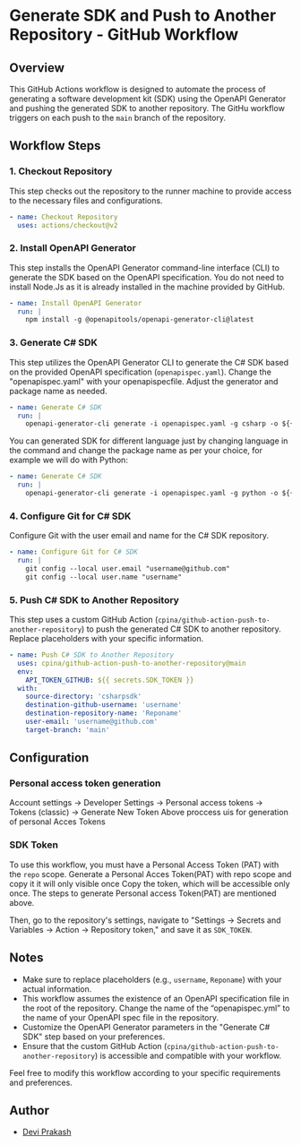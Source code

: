# Generate SDK and Push to Another Repository - GitHub Workflow

## Overview

This GitHub Actions workflow is designed to automate the process of generating a software development kit (SDK) using the OpenAPI Generator and pushing the generated SDK to another repository. The GitHu workflow triggers on each push to the `main` branch of the repository.

## Workflow Steps

### 1. Checkout Repository

This step checks out the repository to the runner machine to provide access to the necessary files and configurations.

```yaml
- name: Checkout Repository
  uses: actions/checkout@v2
```

### 2. Install OpenAPI Generator

This step installs the OpenAPI Generator command-line interface (CLI) to generate the SDK based on the OpenAPI specification. You do not need to install Node.Js as it is already installed in the machine provided by GitHub.

```yaml
- name: Install OpenAPI Generator
  run: |
    npm install -g @openapitools/openapi-generator-cli@latest
```

### 3. Generate C# SDK

This step utilizes the OpenAPI Generator CLI to generate the C# SDK based on the provided OpenAPI specification (`openapispec.yaml`). Change the "openapispec.yaml" with your openapispecfile. Adjust the generator and package name as needed. 

```yaml
- name: Generate C# SDK
  run: |
    openapi-generator-cli generate -i openapispec.yaml -g csharp -o ${{ github.workspace }}/csharpsdk --package-name CsharpSDK
```
You can generated SDK for different language just by changing language in the command and change the package name as per your choice, for example we will do with Python:
```yaml
- name: Generate C# SDK
  run: |
    openapi-generator-cli generate -i openapispec.yaml -g python -o ${{ github.workspace }}/pythonsdk --package-name PythonSDK
```


### 4. Configure Git for C# SDK

Configure Git with the user email and name for the C# SDK repository.

```yaml
- name: Configure Git for C# SDK
  run: |
    git config --local user.email "username@github.com"
    git config --local user.name "username"
```

### 5. Push C# SDK to Another Repository

This step uses a custom GitHub Action (`cpina/github-action-push-to-another-repository`) to push the generated C# SDK to another repository. Replace placeholders with your specific information.

```yaml
- name: Push C# SDK to Another Repository
  uses: cpina/github-action-push-to-another-repository@main
  env:
    API_TOKEN_GITHUB: ${{ secrets.SDK_TOKEN }}
  with:
    source-directory: 'csharpsdk'
    destination-github-username: 'username'
    destination-repository-name: 'Reponame'
    user-email: 'username@github.com'
    target-branch: 'main'
```


## Configuration

### Personal access token generation
 Account settings -> Developer Settings -> Personal access tokens -> Tokens (classic) -> Generate New Token
 Above proccess uis for generation of personal Acces Tokens

### SDK Token

To use this workflow, you must have a Personal Access Token (PAT) with the `repo` scope. Generate a Personal Acces Token(PAT) with repo scope and copy it it will only visible once Copy the token, which will be accessible only once. The steps to generate Personal access Token(PAT) are mentioned above.

Then, go to the repository's settings, navigate to "Settings -> Secrets and Variables -> Action -> Repository token," and save it as `SDK_TOKEN`.



## Notes

- Make sure to replace placeholders (e.g., `username`, `Reponame`) with your actual information.
- This workflow assumes the existence of an OpenAPI specification file in the root of the repository. Change the name of the “openapispec.yml” to the name of your OpenAPI spec file in the repository.
- Customize the OpenAPI Generator parameters in the "Generate C# SDK" step based on your preferences.
- Ensure that the custom GitHub Action (`cpina/github-action-push-to-another-repository`) is accessible and compatible with your workflow.

Feel free to modify this workflow according to your specific requirements and preferences.

## Author

- [Devi Prakash](https://github.com/dprakash2101)
